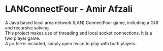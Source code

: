 # LANConnectFour - Amir Afzali
A Java based local area network (LAN) ConnectFour game, including a GUI and recursive solving  
This project makes use of threading and local socket connections. It is a two player game.  
A jar file is included, simply open twice to play with both players.  
